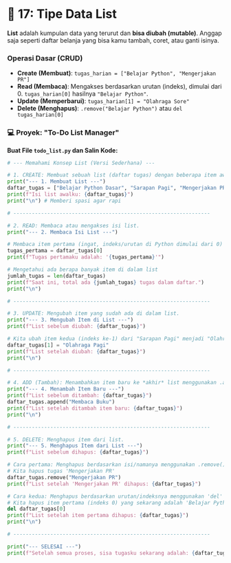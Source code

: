 # 🛒 17: Tipe Data List

**List** adalah kumpulan data yang terurut dan **bisa diubah (mutable)**. Anggap saja seperti daftar belanja yang bisa kamu tambah, coret, atau ganti isinya.

### Operasi Dasar (CRUD)

- **Create (Membuat)**: `tugas_harian = ["Belajar Python", "Mengerjakan PR"]`
- **Read (Membaca)**: Mengakses berdasarkan urutan (indeks), dimulai dari 0. `tugas_harian[0]` hasilnya `"Belajar Python"`.
- **Update (Memperbarui)**: `tugas_harian[1] = "Olahraga Sore"`
- **Delete (Menghapus)**: `.remove("Belajar Python")` atau `del tugas_harian[0]`

### 💻 Proyek: "To-Do List Manager"

**Buat File `todo_list.py` dan Salin Kode:**

```python
# --- Memahami Konsep List (Versi Sederhana) ---

# 1. CREATE: Membuat sebuah list (daftar tugas) dengan beberapa item awal.
print("--- 1. Membuat List ---")
daftar_tugas = ["Belajar Python Dasar", "Sarapan Pagi", "Mengerjakan PR"]
print(f"Isi list awalku: {daftar_tugas}")
print("\n") # Memberi spasi agar rapi

# ----------------------------------------------------------------

# 2. READ: Membaca atau mengakses isi list.
print("--- 2. Membaca Isi List ---")

# Membaca item pertama (ingat, indeks/urutan di Python dimulai dari 0)
tugas_pertama = daftar_tugas[0]
print(f"Tugas pertamaku adalah: '{tugas_pertama}'")

# Mengetahui ada berapa banyak item di dalam list
jumlah_tugas = len(daftar_tugas)
print(f"Saat ini, total ada {jumlah_tugas} tugas dalam daftar.")
print("\n")

# ----------------------------------------------------------------

# 3. UPDATE: Mengubah item yang sudah ada di dalam list.
print("--- 3. Mengubah Item di List ---")
print(f"List sebelum diubah: {daftar_tugas}")

# Kita ubah item kedua (indeks ke-1) dari "Sarapan Pagi" menjadi "Olahraga Pagi"
daftar_tugas[1] = "Olahraga Pagi"
print(f"List setelah diubah: {daftar_tugas}")
print("\n")

# ----------------------------------------------------------------

# 4. ADD (Tambah): Menambahkan item baru ke *akhir* list menggunakan .append()
print("--- 4. Menambah Item Baru ---")
print(f"List sebelum ditambah: {daftar_tugas}")
daftar_tugas.append("Membaca Buku")
print(f"List setelah ditambah item baru: {daftar_tugas}")
print("\n")

# ----------------------------------------------------------------

# 5. DELETE: Menghapus item dari list.
print("--- 5. Menghapus Item dari List ---")
print(f"List sebelum dihapus: {daftar_tugas}")

# Cara pertama: Menghapus berdasarkan isi/namanya menggunakan .remove()
# Kita hapus tugas 'Mengerjakan PR'
daftar_tugas.remove("Mengerjakan PR")
print(f"List setelah 'Mengerjakan PR' dihapus: {daftar_tugas}")

# Cara kedua: Menghapus berdasarkan urutan/indeksnya menggunakan 'del'
# Kita hapus item pertama (indeks 0) yang sekarang adalah 'Belajar Python Dasar'
del daftar_tugas[0]
print(f"List setelah item pertama dihapus: {daftar_tugas}")
print("\n")

# ----------------------------------------------------------------

print("--- SELESAI ---")
print(f"Setelah semua proses, sisa tugasku sekarang adalah: {daftar_tugas}")
```
